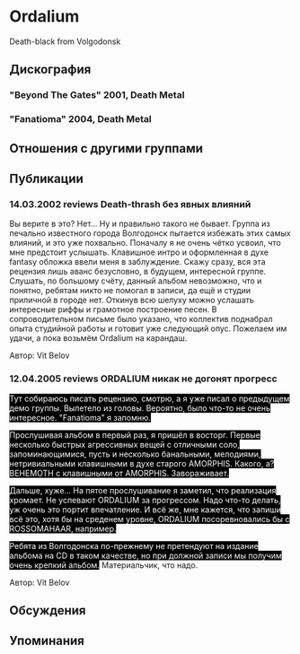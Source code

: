 # Ordalium

Death-black from Volgodonsk

## Дискография

### "Beyond The Gates" 2001, Death Metal



### "Fanatioma" 2004, Death Metal




## Отношения с другими группами


## Публикации

### 14.03.2002 reviews Death-thrash без явных влияний

<p>Вы верите в это? Нет... Ну и правильно такого не бывает. Группа из печально известного города Волгодонск пытается избежать этих самых влияний, и это уже похвально. Поначалу я не очень чётко усвоил, что мне предстоит услышать. Клавишное интро и оформленная в духе fantasy обложка ввели меня в заблуждение. Скажу сразу, вся эта рецензия лишь аванс безусловно, в будущем, интересной группе. Слушать, по большому счёту, данный альбом невозможно, что и понятно, ребятам никто не помогал в записи, да ещё и студии приличной в городе нет. Откинув всю шелуху можно услашать интересные риффы и грамотное построение песен. В сопроводительном письме было указано, что коллектив поднабрал опыта студийной работы и готовит уже следующий опус. Пожелаем им удачи, а пока возьмём Ordalium на карандаш.</p>

Автор: Vit Belov

### 12.04.2005 reviews ORDALIUM никак не догонят прогресс

<P><FONT style="BACKGROUND-COLOR: #000000" color=#ffffff>Тут собираюсь писать рецензию, смотрю, а я уже писал о предыдущем демо группы. Вылетело из головы. Вероятно, было что-то не очень интересное. "Fanatioma" я запомню.</FONT></P>
<P><FONT style="BACKGROUND-COLOR: #000000" color=#ffffff>Прослушивая альбом в первый раз, я пришёл в восторг. Первые несколько быстрых агрессивных&nbsp;вещей с отличными соло, запоминающимися, пусть и несколько банальными, мелодиями, нетривиальными клавишными в духе старого AMORPHIS.&nbsp;Какого, а? BEHEMOTH с клавишными от AMORPHIS. Завораживает.</FONT></P>
<P><FONT style="BACKGROUND-COLOR: #000000" color=#ffffff>Дальше, хуже... На пятое прослушивание я заметил, что реализация хромает. Не успевают ORDALIUM за прогрессом. Надо что-то делать, уж очень это портит впечатление. И всё же, мне кажется, что&nbsp;запиши всё это, хотя бы на среденем уровне, ORDALIUM посоревновались бы с ROSSOMAHAAR, например.</FONT></P>
<P><FONT style="BACKGROUND-COLOR: #000000" color=#ffffff>Ребята из Волгодонска по-прежнему не претендуют на издание альбома на CD в таком качестве, но при должной записи мы получим очень крепкий альбом.</FONT>&nbsp;Материальчик, что надо.</P>
Автор: Vit Belov


## Обсуждения


## Упоминания

